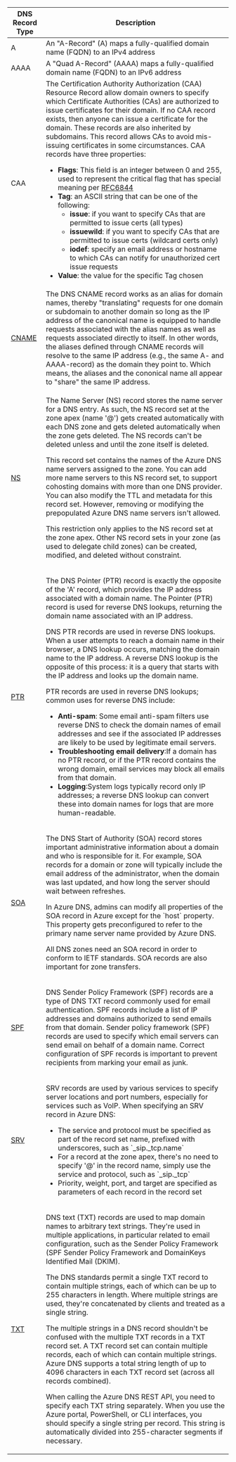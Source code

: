 <table>
    <thead>
        <tr>
            <th>DNS Record Type</th>
            <th>Description</th>
        </tr>
    </thead>
    <tbody>
        <tr>
            <td>A</td>
            <td>An "A-Record" (A) maps a fully-qualified domain name (FQDN) to an IPv4 address</td>
        </tr>
        <tr>
            <td>AAAA</td>
            <td>A "Quad A-Record" (AAAA) maps a fully-qualified domain name (FQDN) to an IPv6 address</td>
        </tr>
        <td>CAA</td>
        <td>The Certification Authority Authorization (CAA) Resource Record allow domain owners to specify which
            Certificate Authorities (CAs) are authorized to issue certificates for their domain. If no CAA record exists, then anyone can issue a certificate for the domain. These records are also inherited by subdomains. This record allows CAs
            to avoid mis-issuing certificates in some circumstances. CAA records have three properties:
            <ul class="shin">
                <li><b>Flags</b>: This field is an integer between 0 and 255, used to represent the critical flag that
                    has special meaning per <a class="tab" href="https://tools.ietf.org/html/rfc6844#section-3"
                        target="_blank">RFC6844</a></li>
                <li><b>Tag</b>: an ASCII string that can be one of the following:<ul class="shin">
                        <li><b>issue</b>: if you want to specify CAs that are permitted to issue certs (all types)</li>
                        <li><b>issuewild</b>: if you want to specify CAs that are permitted to issue certs (wildcard
                            certs only)</li>
                        <li><b>iodef</b>: specify an email address or hostname to which CAs can notify for unauthorized
                            cert issue requests</li>
                    </ul>
                <li><b>Value</b>: the value for the specific Tag chosen</li>
            </ul>
        </td>
        </tr>
        <tr>
            <td><a class="tab" href="https://www.cloudflare.com/learning/dns/dns-records/dns-cname-record/"
                    target="_blank">CNAME</a></td>
            <td>The DNS CNAME record works as an alias for domain names, thereby "translating" requests for one domain
                or subdomain to another domain so long as the IP address of the canonical name is equipped to handle
                requests associated with the alias names as well as requests associated directly to itself. In other
                words, the aliases defined through CNAME records will resolve to the same IP address (e.g., the same A-
                and AAAA-record) as the domain they point to. Which means, the aliases and the cononical name all appear
                to "share" the same IP address.
            </td>
        </tr>
        <tr>
            <td><a class="tab" href="https://www.cloudflare.com/learning/dns/dns-records/dns-ns-record/"
                    target="_blank">NS</a></td>
            <td><p>The Name Server (NS) record stores the name server for a DNS entry.  As such, the NS record set at the zone apex (name '@') gets created automatically with each DNS zone and gets deleted automatically when the zone gets deleted. The NS records can't be deleted unless and until the zone itself is deleted.</p>
            <p>This record set contains the names of the Azure DNS name servers assigned to the zone. You can add more name servers to this NS record set, to support cohosting domains with more than one DNS provider. You can also modify the TTL and metadata for this record set. However, removing or modifying the prepopulated Azure DNS name servers isn't allowed.</p>
            <p>This restriction only applies to the NS record set at the zone apex. Other NS record sets in your zone (as used to delegate child zones) can be created, modified, and deleted without constraint.</p>
            </td>
        </tr>
        <tr>
            <td><a class="tab" href="https://www.cloudflare.com/learning/dns/dns-records/dns-ptr-record/"
                    target="_blank">PTR</a></td>
            <td>
                <p>The DNS Pointer (PTR) record is exactly the opposite of the 'A' record, which provides the IP address associated with a domain name. The Pointer (PTR) record is used for reverse DNS lookups, returning the domain name associated with an IP address.</p>
                <p>DNS PTR records are used in reverse DNS lookups. When a user attempts to reach a domain name in their browser, a DNS lookup occurs, matching the domain name to the IP address. A reverse DNS lookup is the opposite of this process: it is a query that starts with the IP address and looks up the domain name.</p>
                <p>PTR records are used in reverse DNS lookups; common uses for reverse DNS include:</p>
                <span>
                    <ul class="not-content shin">
                        <li><b>Anti-spam</b>: Some email anti-spam filters use reverse DNS to check the domain names of email addresses and see if the associated IP addresses are likely to be used by legitimate email servers.</li>
                        <li><b>Troubleshooting email delivery</b>:If a domain has no PTR record, or if the PTR record contains the wrong domain, email services may block all emails from that domain.</li>
                        <li><b>Logging</b>:System logs typically record only IP addresses; a reverse DNS lookup can convert these into domain names for logs that are more human-readable.</li>
                    </ul>
                </span>
            </td>
        </tr>
        <tr>
            <td><a class="tab" href="https://www.cloudflare.com/learning/dns/dns-records/dns-soa-record/"
                    target="_blank">SOA</a></td>
            <td><p>The DNS Start of Authority (SOA) record stores important administrative information about a domain and who is responsible for it.  For example, SOA records for a domain or zone will typically include the email address of the administrator, when the domain was last updated, and how long the server should wait between refreshes. </p><p>In Azure DNS, admins can modify all properties of the SOA record in Azure except for the `host` property. This property gets preconfigured to refer to the primary name server name provided by Azure DNS.</p>
            <p>All DNS zones need an SOA record in order to conform to IETF standards. SOA records are also important for zone transfers.</p>
            </td>
        </tr>
        <tr>
            <td><a class="tab" href="https://www.cloudflare.com/learning/dns/dns-records/dns-spf-record/"
                    target="_blank">SPF</a></td>
            <td><p>DNS Sender Policy Framework (SPF) records are a type of DNS TXT record commonly used for email authentication. SPF records include a list of IP addresses and domains authorized to send emails from that domain.  Sender policy framework (SPF) records are used to specify which email servers can send email on behalf of a domain name. Correct configuration of SPF records is important to prevent recipients from marking your email as junk.</p>
            </td>
        </tr>
        <tr>
            <td><a class="tab" href="https://www.cloudflare.com/learning/dns/dns-records/dns-srv-record/"
                    target="_blank">SRV</a></td>
            <td>
                <p>SRV records are used by various services to specify server locations and port numbers, especially for services such as VoIP. When specifying an SRV record in Azure DNS:</p>
                <ul class="shin">
                    <li>The service and protocol must be specified as part of the record set name, prefixed with underscores, such as `_sip._tcp.name`</li>
                    <li>For a record at the zone apex, there's no need to specify '@' in the record name, simply use the service and protocol, such as `_sip._tcp`</li>
                    <li>Priority, weight, port, and target are specified as parameters of each record in the record set</li>
                </ul>
            </td>
        </tr>
        <tr>
            <td><a class="tab" href="https://www.cloudflare.com/learning/dns/dns-records/dns-txt-record/" target="_blank">TXT</a></td>
            <td><p>DNS text (TXT) records are used to map domain names to arbitrary text strings. They're used in multiple applications, in particular related to email configuration, such as the Sender Policy Framework (SPF Sender Policy Framework and DomainKeys Identified Mail (DKIM).</p>
            <p>The DNS standards permit a single TXT record to contain multiple strings, each of which can be up to 255 characters in length. Where multiple strings are used, they're concatenated by clients and treated as a single string.</p>
            <p>The multiple strings in a DNS record shouldn't be confused with the multiple TXT records in a TXT record set. A TXT record set can contain multiple records, each of which can contain multiple strings. Azure DNS supports a total string length of up to 4096 characters in each TXT record set (across all records combined).</p>
            <p>When calling the Azure DNS REST API, you need to specify each TXT string separately. When you use the Azure portal, PowerShell, or CLI interfaces, you should specify a single string per record. This string is automatically divided into 255-character segments if necessary.</p>
            </td>
        </tr>
    </tbody>
</table>